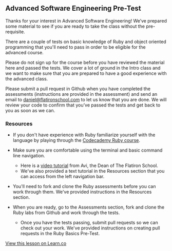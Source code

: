 ## Advanced Software Engineering Pre-Test

Thanks for your interest in Advanced Software Engineering! We’ve prepared some material to see if you are ready to take the class without the pre-requisite.

There are a couple of tests on basic knowledge of Ruby and object oriented programming that you'll need to pass in order to be eligible for the advanced course.

Please do not sign up for the course before you have reviewed the material here and passed the tests. We cover a lot of ground in the Intro class and we want to make sure that you are prepared to have a good experience with the advanced class.

Please submit a pull request in Github when you have completed the assessments (instructions are provided in the assessment) and send an email to daniel@flatironschool.com to let us know that you are done. We will review your code to confirm that you’ve passed the tests and get back to you as soon as we can.

### Resources

+ If you don't have experience with Ruby familiarize yourself with the language by playing through the [Codecademy Ruby course](http://www.codecademy.com/en/tracks/ruby).

+ Make sure you are comfortable using the terminal and basic command line navigation.
  * Here is a [video tutorial](http://flatiron-videos.s3.amazonaws.com/ironboard/command-line-basics.mp4) from Avi, the Dean of The Flatiron School.
  * We've also provided a text tutorial in the Resources section that you can access from the left navigation bar.

+ You'll need to fork and clone the Ruby assessments before you can work through them. We've provided instructions in the Resources section.

+ When you are ready, go to the Assessments section, fork and clone the Ruby labs from Github and work through the tests.
  * Once you have the tests passing, submit pull requests so we can check out your work. We've provided instructions on creating pull requests in the Ruby Basics Pre-Test.

<a href='https://learn.co/lessons/hs-pre-assessment-intro' data-visibility='hidden'>View this lesson on Learn.co</a>
